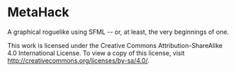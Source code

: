 MetaHack
========

A graphical roguelike using SFML -- or, at least, the very beginnings of one.

This work is licensed under the Creative Commons Attribution-ShareAlike 4.0 International License. To view a copy of this license, visit http://creativecommons.org/licenses/by-sa/4.0/.
